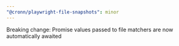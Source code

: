 ```yaml
---
"@cronn/playwright-file-snapshots": minor
---
```


Breaking change: Promise values passed to file matchers are now automatically awaited
